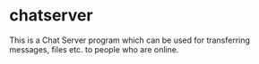 # chatserver
This is a Chat Server program which can be used for transferring messages, files etc. to people who are online.
